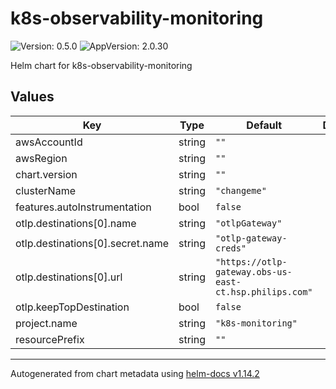# k8s-observability-monitoring

![Version: 0.5.0](https://img.shields.io/badge/Version-0.5.0-informational?style=flat-square) ![AppVersion: 2.0.30](https://img.shields.io/badge/AppVersion-2.0.30-informational?style=flat-square)

Helm chart for k8s-observability-monitoring

## Values

| Key | Type | Default | Description |
|-----|------|---------|-------------|
| awsAccountId | string | `""` |  |
| awsRegion | string | `""` |  |
| chart.version | string | `""` |  |
| clusterName | string | `"changeme"` |  |
| features.autoInstrumentation | bool | `false` |  |
| otlp.destinations[0].name | string | `"otlpGateway"` |  |
| otlp.destinations[0].secret.name | string | `"otlp-gateway-creds"` |  |
| otlp.destinations[0].url | string | `"https://otlp-gateway.obs-us-east-ct.hsp.philips.com"` |  |
| otlp.keepTopDestination | bool | `false` |  |
| project.name | string | `"k8s-monitoring"` |  |
| resourcePrefix | string | `""` |  |

----------------------------------------------
Autogenerated from chart metadata using [helm-docs v1.14.2](https://github.com/norwoodj/helm-docs/releases/v1.14.2)
